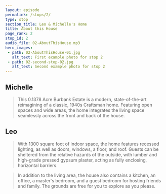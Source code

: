```yaml
---
layout: episode
permalink: /stops/2/
type: stop
section_title: Leo & Michelle's Home
title: About this House
page_rank: 2
stop_id: 2
audio_file: 02-AboutThisHouse.mp3
hero_images:
 - path: 02-AboutThisHouse-01.jpg
   alt_text: First example photo for stop 2
 - path: 02-second-stop-02.jpg
   alt_text: Second example photo for stop 2
---
```


## Michelle
> This 0.1378 Acre Burbank Estate is a modern, state-of-the-art reimagining of a
classic, 1940s Craftsman home. Featuring open spaces and wide areas, the home
integrates the living space seamlessly across the front and back of the house.

## Leo
> With 1300 square foot of indoor space, the home features recessed lighting,
as well as doors, windows, a floor, and roof. Guests can be sheltered from the
relative hazards of the outside, with lumber and high-grade pressed gypsum plaster,
acting as fully enclosing, horizontal barriers.

>In addition to the living area, the house also contains a kitchen, an office, a
master's bedroom, and a guest bedroom for hosting friends and family. The grounds
are free for you to explore as you please.

